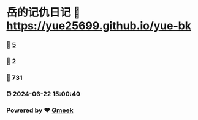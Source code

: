 # 岳的记仇日记 :link: https://yue25699.github.io/yue-bk 
### :page_facing_up: [5](https://yue25699.github.io/yue-bk/tag.html) 
### :speech_balloon: 2 
### :hibiscus: 731 
### :alarm_clock: 2024-06-22 15:00:40 
### Powered by :heart: [Gmeek](https://github.com/Meekdai/Gmeek)
